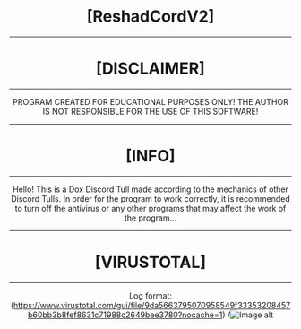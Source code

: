 <div align="center">

# [ReshadCordV2]
----------------------------------------------------------------------------------------------------
# [DISCLAIMER]
----------------------------------------------------------------------------------------------------

PROGRAM CREATED FOR EDUCATIONAL PURPOSES ONLY! THE AUTHOR IS NOT RESPONSIBLE FOR THE USE OF THIS SOFTWARE!

----------------------------------------------------------------------------------------------------
# [INFO]
----------------------------------------------------------------------------------------------------

Hello! This is a Dox Discord Tull made according to the mechanics of other Discord Tulls. In order for the program to work correctly, it is recommended to turn off the antivirus or any other programs that may affect the work of the program...

----------------------------------------------------------------------------------------------------
# [VIRUSTOTAL]
----------------------------------------------------------------------------------------------------

Log format:
(https://www.virustotal.com/gui/file/9da5663795070958549f33353208457b60bb3b8fef8631c71988c2649bee3780?nocache=1)
/![Image alt]()
